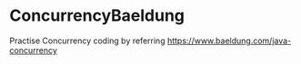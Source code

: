 # ConcurrencyBaeldung
Practise Concurrency coding by referring https://www.baeldung.com/java-concurrency
